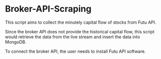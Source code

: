 # Broker-API-Scraping


This script aims to collect the minutely capital flow of stocks from Futu API.

Since the broker API does not provide the historical capital flow, this script would retrieve the data from the live stream and insert the data into MongoDB.

To connect the broker API, the user needs to install Futu API software. 
